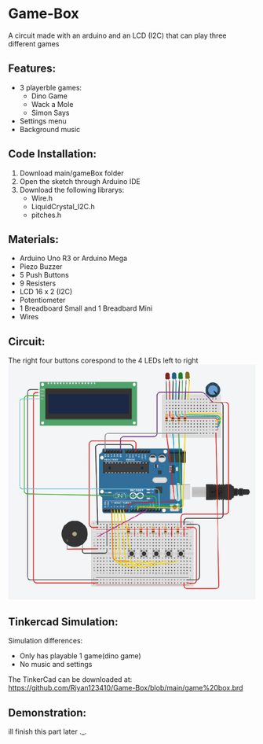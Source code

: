 # Game-Box
A circuit made with an arduino and an LCD (I2C) that can play three different games

## Features: 
- 3 playerble games:
  - Dino Game
  - Wack a Mole
  - Simon Says
- Settings menu
- Background music

## Code Installation:
1. Download main/gameBox folder
2. Open the sketch through Arduino IDE
3. Download the following librarys:
   - Wire.h
   - LiquidCrystal_I2C.h
   - pitches.h

## Materials:
- Arduino Uno R3 or Arduino Mega
- Piezo Buzzer
- 5 Push Buttons
- 9 Resisters
- LCD 16 x 2 (I2C)
- Potentiometer
- 1 Breadboard Small and 1 Breadbard Mini
- Wires

## Circuit:
The right four buttons corespond to the 4 LEDs left to right
![circuit drawing](https://github.com/Riyan123410/Game-Box/blob/main/GameBoxLayout.png)

## Tinkercad Simulation:
Simulation differences:
- Only has playable 1 game(dino game)
- No music and settings

The TinkerCad can be downloaded at:
https://github.com/Riyan123410/Game-Box/blob/main/game%20box.brd

## Demonstration:
ill finish this part later ._.
